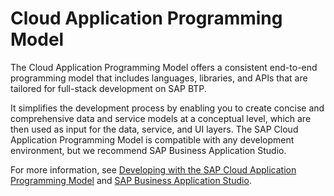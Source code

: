 <!-- loio042061da2e964b7eab3c7ec2a5cc7ece -->

# Cloud Application Programming Model

 The Cloud Application Programming Model offers a consistent end-to-end programming model that includes languages, libraries, and APIs that are tailored for full-stack development on SAP BTP.

It simplifies the development process by enabling you to create concise and comprehensive data and service models at a conceptual level, which are then used as input for the data, service, and UI layers. The SAP Cloud Application Programming Model is compatible with any development environment, but we recommend SAP Business Application Studio.

For more information, see [Developing with the SAP Cloud Application Programming Model](Developing_with_the_SAP_Cloud_Application_Programming_Model_00823f9.md) and [SAP Business Application Studio](https://help.sap.com/viewer/product/SAP%20Business%20Application%20Studio/Cloud/en-US).

